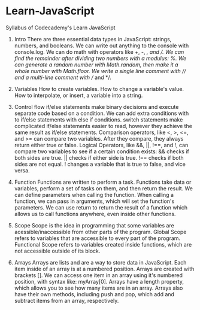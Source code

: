 # Learn-JavaScript

Syllabus of Codecademy's Learn JavaScript 

1. Intro
There are three essential data types in JavaScript: strings, numbers, and booleans.
We can write out anything to the console with console.log.
We can do math with operators like +, -, *, and /.
We can find the remainder after dividing two numbers with a modulus: %.
We can generate a random number with Math.random, then make it a whole number with Math.floor.
We write a single line comment with // and a multi-line comment with /* and */.

2. Variables
How to create variables.
How to change a variable's value.
How to interpolate, or insert, a variable into a string.

3. Control flow
if/else statements make binary decisions and execute separate code based on a condition.
We can add extra conditions with to if/else statements with else if conditions.
switch statements make complicated if/else statements easier to read, however they achieve the same result as if/else statements.
Comparison operators, like <, >, <=, and >= can compare two variables. After they compare, they always return either true or false.
Logical Operators, like &&, ||, !==, and !, can compare two variables to see if a certain condition exists:
&& checks if both sides are true.
|| checks if either side is true.
!== checks if both sides are not equal.
! changes a variable that is true to false, and vice versa.

4. Function
Functions are written to perform a task.
Functions take data or variables, perform a set of tasks on them, and then return the result.
We can define parameters when calling the function.
When calling a function, we can pass in arguments, which will set the function's parameters.
We can use return to return the result of a function which allows us to call functions anywhere, even inside other functions.

5. Scope
Scope is the idea in programming that some variables are acessible/inaccessible from other parts of the program.
Global Scope refers to variables that are accessible to every part of the program.
Functional Scope refers to variables created inside functions, which are not accessible outside of its block.

6. Arrays
Arrays are lists and are a way to store data in JavaScript. Each item inside of an array is at a numbered position. Arrays are created with brackets [].
We can access one item in an array using it's numbered position, with syntax like: myArray[0].
Arrays have a length property, which allows you to see how many items are in an array.
Arrays also have their own methods, including push and pop, which add and subtract items from an array, respectively.

